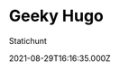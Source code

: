 ---
title: Geeky Hugo
github: https://github.com/statichunt/geeky-hugo
demo: https://demo.statichunt.com/geeky-hugo/
author: Statichunt
author_link: https://statichunt.com/
author_twitter: heyStatichunt
ssg:
  - Hugo
cms:
  - Forestry
css:
  - Bootstrap
category:
  - Blog
  - Portfolio
date: 2021-08-29T16:16:35.000Z
description: >-
  Get Geeked out by Geeky, a personal Hugo blog theme that is fully responsive
  and super-fast. This theme is ideal for representing any technology-related
  articles, blog posts, and portfolio. The sleek color combination, fonts, and
  orientation of this theme will give you a techy feel. You will enjoy making
  posts in categories such as AI, Drone, Github, Programming, and many others.
publish_date: '2021-08-18T06:46:42Z'
update_date: '2022-07-21T16:57:32Z'
github_star: 49
github_fork: 35
draft: false
---